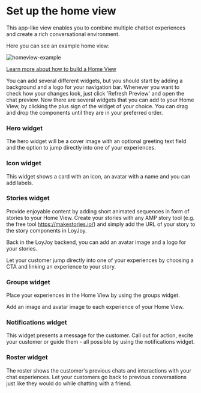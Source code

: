 # Set up the home view

This app-like view enables you to combine multiple chatbot experiences and create a rich conversational environment.  

Here you can see an example home view:

![homeview-example](https://raw.githubusercontent.com/loyjoy/welcome/master/help/bots/bot/homeview.png)  

[Learn more about how to build a Home View](https://github.com/loyjoy/welcome/blob/master/documentation/introduction/HOMEVIEW.md)


You can add several different widgets, but you should start by adding a background and a logo for your navigation bar. Whenever you want to check how your changes look, just click 'Refresh Preview' and open the chat preview.
Now there are several widgets that you can add to your Home View, by clicking the plus sign of the widget of your choice.
You can drag and drop the components until they are in your preferred order.

### Hero widget

The hero widget will be a cover image with an optional greeting text field and the option to jump directly into one of your experiences.

### Icon widget

This widget shows a card with an icon, an avatar with a name and you can add labels.

### Stories widget

Provide enjoyable content by adding short animated sequences in form of stories to your Home View.
Create your stories with any AMP story tool (e.g. the free tool https://makestories.io/) and simply add the URL of your story to the story components in LoyJoy.

Back in the LoyJoy backend, you can add an avatar image and a logo for your stories.

Let your customer jump directly into one of your experiences by choosing a CTA and linking an experience to your story.

### Groups widget

Place your experiences in the Home View by using the groups widget.

Add an image and avatar image to each experience of your Home View.

### Notifications widget

This widget presents a message for the customer. Call out for action, excite your customer or guide them - all possible by using the notifications widget.

### Roster widget

The roster shows the customer's previous chats and interactions with your chat experiences.
Let your customers go back to previous conversations just like they would do while chatting with a friend.
